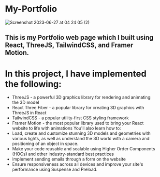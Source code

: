 # My-Portfolio
![Screenshot 2023-06-27 at 04 24 05 (2)](https://github.com/Vishwesh130320/My-Portfolio/assets/99626312/25a29754-4fd8-47c2-a393-847b60950a05)
## This is my Portfolio web page which I built using React, ThreeJS, TailwindCSS, and Framer Motion.

# In this project, I have implemented the following:
- ThreeJS - a powerful 3D graphics library for rendering and animating the 3D model
- React Three Fiber - a popular library for creating 3D graphics with ThreeJS in React
- TailwindCSS - a popular utility-first CSS styling framework
- Framer Motion - the most popular library used to bring your React website to life with animations You'll also learn how to:
- Load, create and customize stunning 3D models and geometries with various lights, as well as understand the 3D world with a camera and positioning of an object in space.
- Make your code reusable and scalable using Higher Order Components (HOCs) and other industry-standard best practices
- Implement sending emails through a form on the website
- Ensure responsiveness across all devices and improve your site's performance using Suspense and Preload.

